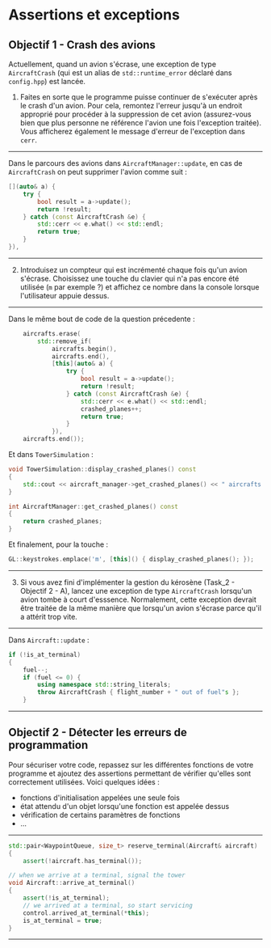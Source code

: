 # Assertions et exceptions

## Objectif 1 - Crash des avions

Actuellement, quand un avion s'écrase, une exception de type `AircraftCrash` (qui est un alias de `std::runtime_error` déclaré dans `config.hpp`) est lancée.

1. Faites en sorte que le programme puisse continuer de s'exécuter après le crash d'un avion. Pour cela, remontez l'erreur jusqu'à un endroit approprié pour procéder à la suppression de cet avion (assurez-vous bien que plus personne ne référence l'avion une fois l'exception traitée). Vous afficherez également le message d'erreur de l'exception dans `cerr`.

---

Dans le parcours des avions dans `AircraftManager::update`, en cas de `AircraftCrash` on peut supprimer l'avion comme suit :

```cpp
[](auto& a) {
    try {
        bool result = a->update();
        return !result;
    } catch (const AircraftCrash &e) {
        std::cerr << e.what() << std::endl;
        return true;
    }
}),
```

---

2. Introduisez un compteur qui est incrémenté chaque fois qu'un avion s'écrase. Choisissez une touche du clavier qui n'a pas encore été utilisée (`m` par exemple ?) et affichez ce nombre dans la console lorsque l'utilisateur appuie dessus.

---

Dans le même bout de code de la question précedente :

```cpp
    aircrafts.erase(
        std::remove_if(
            aircrafts.begin(),
            aircrafts.end(),
            [this](auto& a) {
                try {
                    bool result = a->update();
                    return !result;
                } catch (const AircraftCrash &e) {
                    std::cerr << e.what() << std::endl;
                    crashed_planes++;
                    return true;
                }
            }),
    aircrafts.end());
```

Et dans `TowerSimulation` :

```cpp
void TowerSimulation::display_crashed_planes() const
{
    std::cout << aircraft_manager->get_crashed_planes() << " aircrafts have crashed" << std::endl;
}

int AircraftManager::get_crashed_planes() const
{
    return crashed_planes;
}
```

Et finalement, pour la touche :

```cpp
GL::keystrokes.emplace('m', [this]() { display_crashed_planes(); });
```

---

3. Si vous avez fini d'implémenter la gestion du kérosène (Task_2 - Objectif 2 - A), lancez une exception de type `AircraftCrash` lorsqu'un avion tombe à court d'esssence. Normalement, cette exception devrait être traitée de la même manière que lorsqu'un avion s'écrase parce qu'il a attérit trop vite.

---

Dans `Aircraft::update` :

```cpp
if (!is_at_terminal)
{
    fuel--;
    if (fuel <= 0) {
        using namespace std::string_literals;
        throw AircraftCrash { flight_number + " out of fuel"s };
    }
```

---

## Objectif 2 - Détecter les erreurs de programmation

Pour sécuriser votre code, repassez sur les différentes fonctions de votre programme et ajoutez des assertions permettant de vérifier qu'elles sont correctement utilisées.
Voici quelques idées :
- fonctions d'initialisation appelées une seule fois
- état attendu d'un objet lorsqu'une fonction est appelée dessus
- vérification de certains paramètres de fonctions
- ...

---

```cpp
std::pair<WaypointQueue, size_t> reserve_terminal(Aircraft& aircraft)
{
    assert(!aircraft.has_terminal());
```

```cpp
// when we arrive at a terminal, signal the tower
void Aircraft::arrive_at_terminal()
{
    assert(!is_at_terminal);
    // we arrived at a terminal, so start servicing
    control.arrived_at_terminal(*this);
    is_at_terminal = true;
}
```

---
